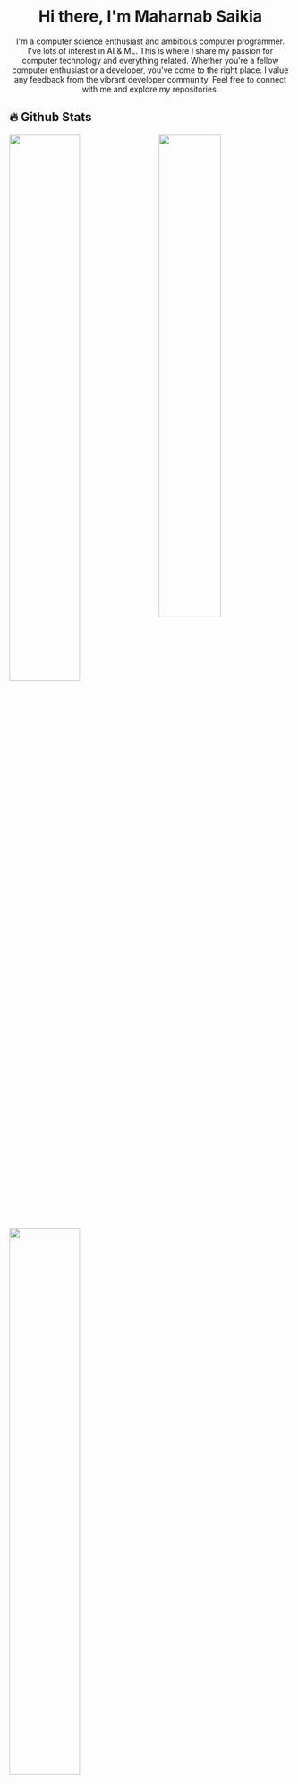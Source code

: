 <h1 align="center">Hi there, I'm Maharnab Saikia</h1>
<p align="center">I'm a computer science enthusiast and ambitious computer programmer. I've lots of interest in AI & ML. This is where I share my passion for computer technology and everything related. Whether you're a fellow computer enthusiast or a developer, you've come to the right place. I value any feedback from the vibrant developer community. Feel free to connect with me and explore my repositories.</p>

## 🔥 Github Stats
<img align="right" width="47%" src="https://i.imgur.com/C1kWoWh.jpeg"/>
<a href="https://github.com/Maharnab-Saikia"><img width="50%" src="https://github-readme-stats.vercel.app/api?username=Maharnab-Saikia&show_icons=true&theme=radical&rank_icon=github"></a>
<a href="https://github.com/Maharnab-Saikia"><img width="50%" src="https://github-readme-streak-stats.herokuapp.com?user=Maharnab-Saikia&theme=radical"></a>

<h3 align="left">Languages:</h3>
<p align="left">
  <img src="https://img.shields.io/badge/python-black?style=for-the-badge&logo=python" alt="Python"/>
</p>

<h3 align="left">Back-end:</h3>
<p align="left">
  <img src="https://img.shields.io/badge/flask-black?style=for-the-badge&logo=flask" alt="Flask" />
</p>

<h3 align="left">Game Development:</h3>
<p align="left">
  <img src="https://img.shields.io/badge/unity-black?style=for-the-badge&logo=unity" alt="Unity" />
  <img src="https://img.shields.io/badge/godot-black?style=for-the-badge&logo=godot" alt="Godot" />
</p>

<h3 align="left">Machine Learning:</h3>
<p align="left">
  <img src="https://img.shields.io/badge/tensorflow-black?style=for-the-badge&logo=tensorflow" alt="Tensorflow" />
  <img src="https://img.shields.io/badge/pytorch-black?style=for-the-badge&logo=pytorch" alt="Pytorch" />
</p>
  
<h3 align="left">Connect with me:</h3>
<p align="left">
  <a href="https://linkedin.com/in/maharnab-saikia" target="_blank">
    <img src="https://img.shields.io/badge/-Maharnab%20Saikia-blue?style=flat-square&logo=Linkedin&logoColor=white&link=https://linkedin.com/in/maharnab-saikia" alt="LinkedIn" />
  </a>
  <a href="mailto:maharnabsaikia@gmail.com" target="_blank">
    <img src="https://img.shields.io/badge/-Email-red?style=flat-square&logo=Gmail&logoColor=white&link=mailto:maharnabsaikia@gmail.com" alt="Email" />
  </a>
  <a href="https://thequantumcogitation.vercel.app/" target="_blank">
    <img src="https://img.shields.io/badge/-Website-lightgrey?style=flat-square&logo=vercel&logoColor=white&link=https://thequantumcogitation.vercel.app/" alt="Website" />
  </a>
</p>
  
<h4 align="center">Let's collaborate and build something awesome together!</h4>
